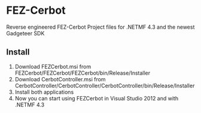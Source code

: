 FEZ-Cerbot
==========

Reverse engineered FEZ-Cerbot Project files for .NETMF 4.3 and the newest Gadgeteer SDK

Install
-------
1. Download FEZCerbot.msi from FEZCerbot/FEZCerbot/FEZCerbot/bin/Release/Installer
2. Download CerbotController.msi from CerbotController/CerbotController/CerbotController/bin/Release/Installer
3. Install both applications
4. Now you can start using FEZCerbot in Visual Studio 2012 and with .NETMF 4.3

